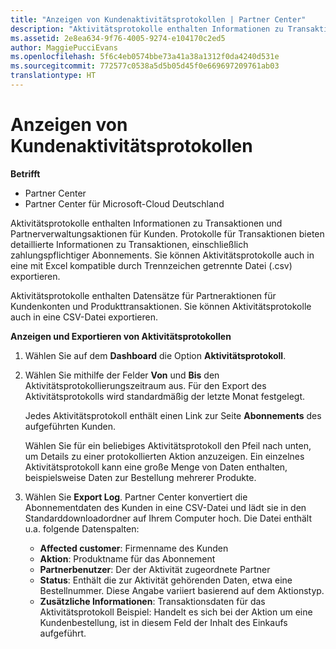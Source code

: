 ```yaml
---
title: "Anzeigen von Kundenaktivitätsprotokollen | Partner Center"
description: "Aktivitätsprotokolle enthalten Informationen zu Transaktionen und Partnerverwaltungsaktionen für Kunden."
ms.assetid: 2e8ea634-9f76-4005-9274-e104170c2ed5
author: MaggiePucciEvans
ms.openlocfilehash: 5f6c4eb0574bbe73a41a38a1312f0da4240d531e
ms.sourcegitcommit: 772577c0538a5d5b05d45f0e669697209761ab03
translationtype: HT
---
```

# <a name="view-customer-activity-logs"></a>Anzeigen von Kundenaktivitätsprotokollen

**Betrifft**

-  Partner Center
-  Partner Center für Microsoft-Cloud Deutschland

Aktivitätsprotokolle enthalten Informationen zu Transaktionen und Partnerverwaltungsaktionen für Kunden. Protokolle für Transaktionen bieten detaillierte Informationen zu Transaktionen, einschließlich zahlungspflichtiger Abonnements. Sie können Aktivitätsprotokolle auch in eine mit Excel kompatible durch Trennzeichen getrennte Datei (.csv) exportieren.

Aktivitätsprotokolle enthalten Datensätze für Partneraktionen für Kundenkonten und Produkttransaktionen. Sie können Aktivitätsprotokolle auch in eine CSV-Datei exportieren.

**Anzeigen und Exportieren von Aktivitätsprotokollen**

1.  Wählen Sie auf dem **Dashboard** die Option **Aktivitätsprotokoll**.
2.  Wählen Sie mithilfe der Felder **Von** und **Bis** den Aktivitätsprotokollierungszeitraum aus. Für den Export des Aktivitätsprotokolls wird standardmäßig der letzte Monat festgelegt.

    Jedes Aktivitätsprotokoll enthält einen Link zur Seite **Abonnements** des aufgeführten Kunden.

    Wählen Sie für ein beliebiges Aktivitätsprotokoll den Pfeil nach unten, um Details zu einer protokollierten Aktion anzuzeigen. Ein einzelnes Aktivitätsprotokoll kann eine große Menge von Daten enthalten, beispielsweise Daten zur Bestellung mehrerer Produkte.

3.  Wählen Sie **Export Log**. Partner Center konvertiert die Abonnementdaten des Kunden in eine CSV-Datei und lädt sie in den Standarddownloadordner auf Ihrem Computer hoch. Die Datei enthält u.a. folgende Datenspalten:
    -   **Affected customer**: Firmenname des Kunden
    -   **Aktion**: Produktname für das Abonnement
    -   **Partnerbenutzer**: Der der Aktivität zugeordnete Partner
    -   **Status**: Enthält die zur Aktivität gehörenden Daten, etwa eine Bestellnummer. Diese Angabe variiert basierend auf dem Aktionstyp.
    -   **Zusätzliche Informationen**: Transaktionsdaten für das Aktivitätsprotokoll Beispiel: Handelt es sich bei der Aktion um eine Kundenbestellung, ist in diesem Feld der Inhalt des Einkaufs aufgeführt.

 

 



